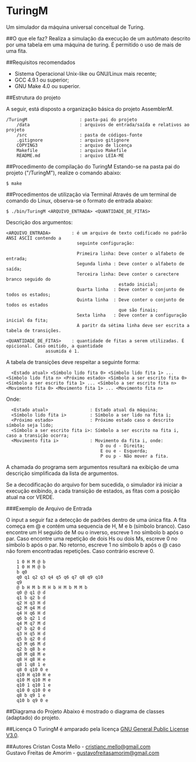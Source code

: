 # TuringM
Um simulador da máquina universal conceitual de Turing.

##O que ele faz?
Realiza a simulação da execução de um autômato descrito por uma tabela em uma máquina de turing.
É permitido o uso de mais de uma fita.

##Requisitos recomendados
* Sistema Operacional Unix-like ou GNU/Linux mais recente;
* GCC 4.9.1 ou superior;
* GNU Make 4.0 ou superior.

##Estrutura do projeto

A seguir, está disposto a organização básica do projeto AssemblerM.

	/TuringM					: pasta-pai do projeto	
		/data					: arquivos de entrada/saída e relativos ao projeto
		/src					: pasta de códigos-fonte
		.gitignore				: arquivo gitignore
		COPYING3				: arquivo de licença
		Makefile				: arquivo Makefile
		README.md				: arquivo LEIA-ME

##Procedimento de compilação do TuringM
Estando-se na pasta pai do projeto ("/TuringM"), realize o comando abaixo:

	$ make

##Procedimentos de utilização via Terminal
Através de um terminal de comando do Linux, observa-se o formato de entrada abaixo:

	$ ./bin/TuringM <ARQUIVO_ENTRADA> <QUANTIDADE_DE_FITAS>
	
Descrição dos argumentos: 

	<ARQUIVO_ENTRADA>        : é um arquivo de texto codificado no padrão ANSI ASCII contendo a
		                       seguinte configuração:
		                       
		                       Primeira linha: Deve conter o alfabeto de entrada;
		                       Segunda linha : Deve conter o alfabeto de saída;
		                       Terceira linha: Deve conter o carectere branco seguido do
		                                       estado inicial;
		                       Quarta linha  : Deve conter o conjunto de todos os estados;
		                       Quinta linha  : Deve conter o conjunto de todos os estados
		                                       que são finais;
		                       Sexta linha   : Deve conter a configuração inicial da fita;
		                       A paritr da sétima linha deve ser escrita a tabela de transições.
		                       
	<QUANTIDADE_DE_FITAS>    : quantidade de fitas a serem utilizadas. É opicional. Caso omitido, a quantidade
				   assumida é 1.

A tabela de transições deve respeitar a seguinte forma:
```
  <Estado atual> <Símbolo lido fita 0> <Símbolo lido fita 1> ... <Símbolo lido fita n> <Próximo estado> <Símbolo a ser escrito fita 0> <Símbolo a ser escrito fita 1> ... <Símbolo a ser escrito fita n> <Movimento fita 0> <Movimento fita 1> ... <Movimento fita n> 
```

Onde:

```
  <Estado atual>                : Estado atual da máquina;
  <Símbolo lido fita i>         : Símbolo a ser lido na fita i;
  <Próximo estado>              : Próximo estado caso o descrito símbolo seja lido;
  <Símbolo a ser escrito fita i>: Símbolo a ser escrito na fita i, caso a transição ocorra;
  <Movimento fita i>            : Movimento da fita i, onde:
                                    D ou d - Direita;
                                    E ou e - Esquerda;
                                    P ou p - Não mover a fita.
```

A chamada do programa sem argumentos resultará na exibição de uma descrição simplificada da lista de argumentos.
                               
Se a decodificação do arquivo for bem sucedida, o simulador irá iniciar a execução exibindo, a cada transição
de estados, as fitas com a posição atual na cor VERDE.

###Exemplo de Arquivo de Entrada

O input a seguir faz a detecção de padrões dentro de uma única fita.
A fita começa em @ e contém uma sequencia de H, M e b (símbolo branco).
Caso encontre um H seguido de M ou o inverso, escreve 1 no símbolo b após o par.
Caso encontre uma repetição de dois Hs ou dois Ms, escreve 0 no símbolo b após o par.
No retorno, escreve 1 no símbolo b após o @ caso não forem encontradas repetições. Caso contrário escreve 0.

```
	1 0 H M @ b
	1 0 H M @ b
	b q0
	q0 q1 q2 q3 q4 q5 q6 q7 q8 q9 q10
	q9
	@ b H M b M H b H M b M M b
	q0 @ q1 @ d
	q1 b q2 b d
	q2 H q3 H d
	q2 M q4 M d
	q4 H q6 H d
	q6 b q2 1 d
	q4 M q7 M d
	q7 b q2 0 d
	q3 H q5 H d
	q5 b q2 0 d
	q3 M q6 M d
	q2 b q8 b e
	q8 M q8 M e
	q8 H q8 H e
	q8 1 q8 1 e
	q8 0 q10 0 e
	q10 H q10 H e
	q10 M q10 M e
	q10 1 q10 1 e
	q10 0 q10 0 e
	q8 b q9 1 e
	q10 b q9 0 e
```

##Diagrama do Projeto
Abaixo é mostrado o diagrama de classes (adaptado) do projeto.

##Licença
O TuringM é amparado pela licença [GNU General Public License V3.0](https://www.gnu.org/licenses/gpl.txt).

##Autores
Cristan Costa Mello - cristianc.mello@gmail.com<br/>
Gustavo Freitas de Amorim - gustavofreitasamorim@gmail.com
